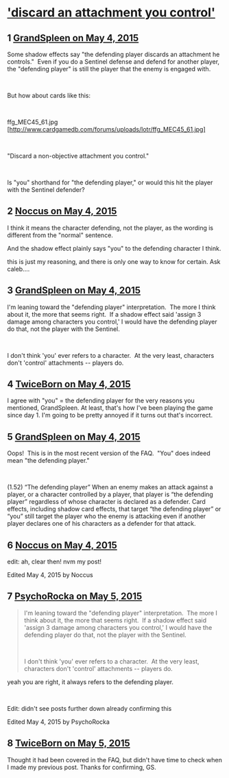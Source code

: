 # [&#039;discard an attachment you control&#039;](https://community.fantasyflightgames.com/topic/175173-discard-an-attachment-you-control/)

## 1 [GrandSpleen on May 4, 2015](https://community.fantasyflightgames.com/topic/175173-discard-an-attachment-you-control/?do=findComment&comment=1605249)

Some shadow effects say "the defending player discards an attachment he controls."  Even if you do a Sentinel defense and defend for another player, the "defending player" is still the player that the enemy is engaged with.

 

But how about cards like this:

 

ffg_MEC45_61.jpg [http://www.cardgamedb.com/forums/uploads/lotr/ffg_MEC45_61.jpg]

 

"Discard a non-objective attachment you control."

 

Is "you" shorthand for "the defending player," or would this hit the player with the Sentinel defender?  

## 2 [Noccus on May 4, 2015](https://community.fantasyflightgames.com/topic/175173-discard-an-attachment-you-control/?do=findComment&comment=1605345)

I think it means the character defending, not the player, as the wording is different from the "normal" sentence.

And the shadow effect plainly says "you" to the defending character I think.

this is just my reasoning, and there is only one way to know for certain. Ask caleb....

## 3 [GrandSpleen on May 4, 2015](https://community.fantasyflightgames.com/topic/175173-discard-an-attachment-you-control/?do=findComment&comment=1605445)

I'm leaning toward the "defending player" interpretation.  The more I think about it, the more that seems right.  If a shadow effect said 'assign 3 damage among characters you control,' I would have the defending player do that, not the player with the Sentinel.

 

I don't think 'you' ever refers to a character.  At the very least, characters don't 'control' attachments -- players do.

## 4 [TwiceBorn on May 4, 2015](https://community.fantasyflightgames.com/topic/175173-discard-an-attachment-you-control/?do=findComment&comment=1605483)

I agree with "you" = the defending player for the very reasons you mentioned, GrandSpleen. At least, that's how I've been playing the game since day 1. I'm going to be pretty annoyed if it turns out that's incorrect. 

## 5 [GrandSpleen on May 4, 2015](https://community.fantasyflightgames.com/topic/175173-discard-an-attachment-you-control/?do=findComment&comment=1605526)

Oops!  This is in the most recent version of the FAQ.  "You" does indeed mean "the defending player."

 

(1.52) “The defending player” When an enemy makes an attack against a player, or a character controlled by a player, that player is “the defending player” regardless of whose character is declared as a defender. Card effects, including shadow card effects, that target “the defending player” or “you” still target the player who the enemy is attacking even if another player declares one of his characters as a defender for that attack. 

## 6 [Noccus on May 4, 2015](https://community.fantasyflightgames.com/topic/175173-discard-an-attachment-you-control/?do=findComment&comment=1605541)

edit: ah, clear then! nvm my post!

Edited May 4, 2015 by Noccus

## 7 [PsychoRocka on May 5, 2015](https://community.fantasyflightgames.com/topic/175173-discard-an-attachment-you-control/?do=findComment&comment=1605869)

> I'm leaning toward the "defending player" interpretation.  The more I think about it, the more that seems right.  If a shadow effect said 'assign 3 damage among characters you control,' I would have the defending player do that, not the player with the Sentinel.
> 
>  
> 
> I don't think 'you' ever refers to a character.  At the very least, characters don't 'control' attachments -- players do.

yeah you are right, it always refers to the defending player.

 

Edit: didn't see posts further down already confirming this

Edited May 4, 2015 by PsychoRocka

## 8 [TwiceBorn on May 5, 2015](https://community.fantasyflightgames.com/topic/175173-discard-an-attachment-you-control/?do=findComment&comment=1606203)

Thought it had been covered in the FAQ, but didn't have time to check when I made my previous post. Thanks for confirming, GS.

